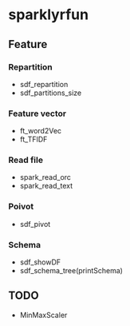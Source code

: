 # sparklyrfun

## Feature

### Repartition
+ sdf_repartition
+ sdf_partitions_size

### Feature vector
+ ft_word2Vec
+ ft_TFIDF

### Read file
+ spark_read_orc
+ spark_read_text

### Poivot
+ sdf_pivot

### Schema
+ sdf_showDF
+ sdf_schema_tree(printSchema)

## TODO
+ MinMaxScaler
